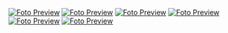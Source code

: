 [![Foto Preview](fotos/1101-1200.avif)](https://20essentials.github.io/1101-1200/)
[![Foto Preview](fotos/1001-1100.avif)](https://20essentials.github.io/1001-1100/)
[![Foto Preview](fotos/901-1000.avif)](https://20essentials.github.io/901-1000/)
[![Foto Preview](fotos/801-900.avif)](https://20essentials.github.io/801-900/)
[![Foto Preview](fotos/301-400.avif)](https://20essentials.github.io/301-400/)
[![Foto Preview](fotos/601-700.avif)](https://20essentials.github.io/601-700/) 
<!-- [![Foto Preview](fotos/701-800.avif)](https://20essentials.github.io/701-800/) -->
<!-- [![Foto Preview](fotos/501-600.avif)](https://20essentials.github.io/501-600/)
-->
<!-- [![Foto Preview](fotos/401-500.avif)](https://20essentials.github.io/401-500/) -->
<!-- [![Foto Preview](fotos/201-300.avif)](https://20essentials.github.io/201-300/) -->
<!-- [![Foto Preview](fotos/101-200.avif)](https://20essentials.github.io/101-200/)
[![Foto Preview](fotos/001-100.avif)](https://20essentials.github.io/001-100/) -->

  